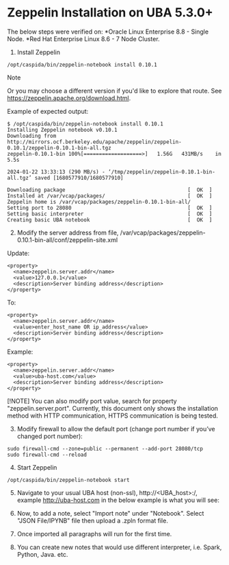 # Zeppelin Installation on UBA 5.3.0+

The below steps were verified on:
*Oracle Linux Enterprise 8.8 - Single Node.
*Red Hat Enterprise Linux 8.6 - 7 Node Cluster.

1. Install Zeppelin
```
/opt/caspida/bin/zeppelin-notebook install 0.10.1
```

>[!NOTE]
>Or you may choose a different version if you'd like to explore that route.  See https://zeppelin.apache.org/download.html.


Example of expected output:
```
$ /opt/caspida/bin/zeppelin-notebook install 0.10.1
Installing Zeppelin notebook v0.10.1
Downloading from http://mirrors.ocf.berkeley.edu/apache/zeppelin/zeppelin-0.10.1/zeppelin-0.10.1-bin-all.tgz
zeppelin-0.10.1-bin 100%[===================>]   1.56G   431MB/s    in 5.5s

2024-01-22 13:33:13 (290 MB/s) - ‘/tmp/zeppelin/zeppelin-0.10.1-bin-all.tgz’ saved [1680577910/1680577910]

Downloading package                                        [  OK  ]
Installed at /var/vcap/packages/                           [  OK  ]
Zeppelin home is /var/vcap/packages/zeppelin-0.10.1-bin-all/
Setting port to 28080                                      [  OK  ]
Setting basic interpreter                                  [  OK  ]
Creating basic UBA notebook                                [  OK  ]
```

2. Modify the server address from file, /var/vcap/packages/zeppelin-0.10.1-bin-all/conf/zeppelin-site.xml

Update:
```
<property>
  <name>zeppelin.server.addr</name>
  <value>127.0.0.1</value>
  <description>Server binding address</description>
</property>

```

To:
```
<property>
  <name>zeppelin.server.addr</name>
  <value>enter_host_name OR ip_address</value>
  <description>Server binding address</description>
</property>
```

Example:
```
<property>
  <name>zeppelin.server.addr</name>
  <value>uba-host.com</value>
  <description>Server binding address</description>
</property>
```

[!NOTE]
You can also modify port value, search for property "zeppelin.server.port".
Currently, this document only shows the installation method with HTTP communication, HTTPS communication is being tested.

3. Modify firewall to allow the default port (change port number if you’ve changed port number):

```
sudo firewall-cmd --zone=public --permanent --add-port 28080/tcp
sudo firewall-cmd --reload
```

4. Start Zeppelin
```
/opt/caspida/bin/zeppelin-notebook start
```

5. Navigate to your usual UBA host (non-ssl), http://<UBA_host>:<port number>/, example http://uba-host.com in the below example is what you will see:


6. Now, to add a note, select "Import note" under "Notebook".  Select "JSON File/IPYNB" file then upload a .zpln format file.

7. Once imported all paragraphs will run for the first time.

8. You can create new notes that would use different interpreter, i.e. Spark, Python, Java. etc.
